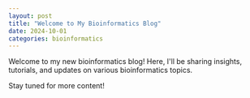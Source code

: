 ```yaml
---
layout: post
title: "Welcome to My Bioinformatics Blog"
date: 2024-10-01
categories: bioinformatics
---
```


Welcome to my new bioinformatics blog! Here, I'll be sharing insights, tutorials, and updates on various bioinformatics topics.

Stay tuned for more content!